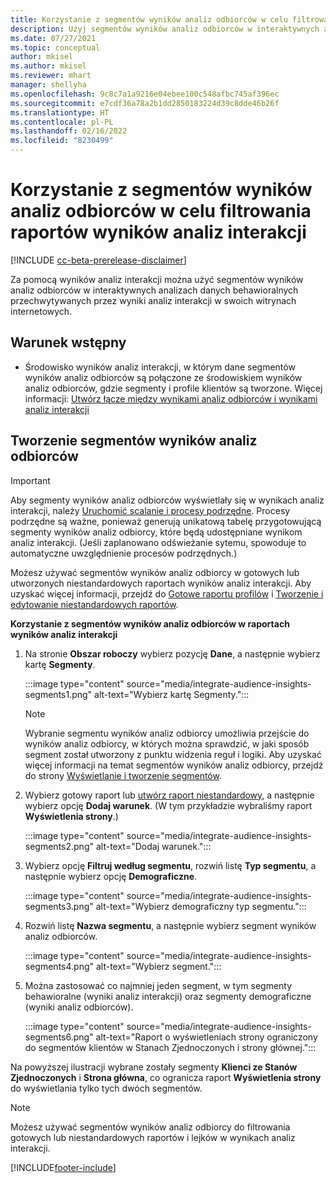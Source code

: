 ```yaml
---
title: Korzystanie z segmentów wyników analiz odbiorców w celu filtrowania raportów wyników analiz interakcji
description: Użyj segmentów wyników analiz odbiorców w interaktywnych analizach danych behawioralnych przechwytywanych przez wyniki analiz interakcji w witrynie internetowej klienta.
ms.date: 07/27/2021
ms.topic: conceptual
author: mkisel
ms.author: mkisel
ms.reviewer: mhart
manager: shellyha
ms.openlocfilehash: 9c8c7a1a9216e04ebee100c548afbc745af396ec
ms.sourcegitcommit: e7cdf36a78a2b1dd2850183224d39c8dde46b26f
ms.translationtype: HT
ms.contentlocale: pl-PL
ms.lasthandoff: 02/16/2022
ms.locfileid: "8230499"
---
```

# <a name="use-audience-insights-segments-to-filter-engagement-insights-reports"></a>Korzystanie z segmentów wyników analiz odbiorców w celu filtrowania raportów wyników analiz interakcji

[!INCLUDE [cc-beta-prerelease-disclaimer](includes/cc-beta-prerelease-disclaimer.md)]

Za pomocą wyników analiz interakcji można użyć segmentów wyników analiz odbiorców w interaktywnych analizach danych behawioralnych przechwytywanych przez wyniki analiz interakcji w swoich witrynach internetowych.

## <a name="prerequisite"></a>Warunek wstępny

- Środowisko wyników analiz interakcji, w którym dane segmentów wyników analiz odbiorców są połączone ze środowiskiem wyników analiz odbiorców, gdzie segmenty i profile klientów są tworzone. Więcej informacji: [Utwórz łącze między wynikami analiz odbiorców i wynikami analiz interakcji](integrate-audience-insights-engagement-insights.md)

## <a name="create-audience-insights-segments"></a>Tworzenie segmentów wyników analiz odbiorców 

> [!IMPORTANT]
> Aby segmenty wyników analiz odbiorców wyświetlały się w wynikach analiz interakcji, należy [Uruchomić scalanie i procesy podrzędne](../audience-insights/merge-entities.md). Procesy podrzędne są ważne, ponieważ generują unikatową tabelę przygotowującą segmenty wyników analiz odbiorcy, które będą udostępniane wynikom analiz interakcji. (Jeśli zaplanowano odświeżanie sytemu, spowoduje to automatyczne uwzględnienie procesów podrzędnych.)

Możesz używać segmentów wyników analiz odbiorcy w gotowych lub utworzonych niestandardowych raportach wyników analiz interakcji. Aby uzyskać więcej informacji, przejdź do [Gotowe raportu profilów](profile-reports.md) i [Tworzenie i edytowanie niestandardowych raportów](custom-reports.md).

**Korzystanie z segmentów wyników analiz odbiorców w raportach wyników analiz interakcji**

1. Na stronie **Obszar roboczy** wybierz pozycję **Dane**, a następnie wybierz kartę **Segmenty**.

    :::image type="content" source="media/integrate-audience-insights-segments1.png" alt-text="Wybierz kartę Segmenty.":::

   >[!NOTE]
   > Wybranie segmentu wyników analiz odbiorcy umożliwia przejście do wyników analiz odbiorcy, w których można sprawdzić, w jaki sposób segment został utworzony z punktu widzenia reguł i logiki. Aby uzyskać więcej informacji na temat segmentów wyników analiz odbiorcy, przejdź do strony [Wyświetlanie i tworzenie segmentów](../audience-insights/segments.md).

2. Wybierz gotowy raport lub [utwórz raport niestandardowy](custom-reports.md), a następnie wybierz opcję **Dodaj warunek**. (W tym przykładzie wybraliśmy raport **Wyświetlenia strony**.)

    :::image type="content" source="media/integrate-audience-insights-segments2.png" alt-text="Dodaj warunek.":::

3. Wybierz opcję **Filtruj według segmentu**, rozwiń listę **Typ segmentu**, a następnie wybierz opcję **Demograficzne**.

    :::image type="content" source="media/integrate-audience-insights-segments3.png" alt-text="Wybierz demograficzny typ segmentu.":::

4. Rozwiń listę **Nazwa segmentu**, a następnie wybierz segment wyników analiz odbiorców.

    :::image type="content" source="media/integrate-audience-insights-segments4.png" alt-text="Wybierz segment.":::

5. Można zastosować co najmniej jeden segment, w tym segmenty behawioralne (wyniki analiz interakcji) oraz segmenty demograficzne (wyniki analiz odbiorców). 

    :::image type="content" source="media/integrate-audience-insights-segments6.png" alt-text="Raport o wyświetleniach strony ograniczony do segmentów klientów w Stanach Zjednoczonych i strony głównej.":::

Na powyższej ilustracji wybrane zostały segmenty **Klienci ze Stanów Zjednoczonych** i **Strona główna**, co ogranicza raport **Wyświetlenia strony** do wyświetlania tylko tych dwóch segmentów. 


>[!NOTE]
> Możesz używać segmentów wyników analiz odbiorcy do filtrowania gotowych lub niestandardowych raportów i lejków w wynikach analiz interakcji. 


[!INCLUDE[footer-include](../includes/footer-banner.md)]